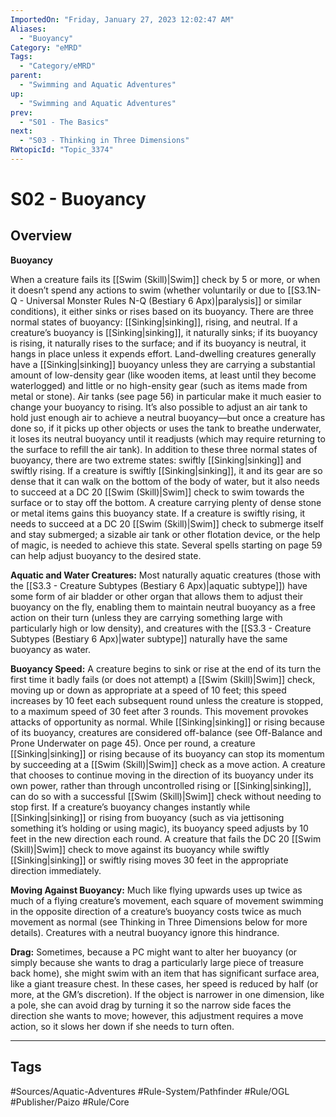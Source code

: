 ```yaml
---
ImportedOn: "Friday, January 27, 2023 12:02:47 AM"
Aliases:
  - "Buoyancy"
Category: "eMRD"
Tags:
  - "Category/eMRD"
parent:
  - "Swimming and Aquatic Adventures"
up:
  - "Swimming and Aquatic Adventures"
prev:
  - "S01 - The Basics"
next:
  - "S03 - Thinking in Three Dimensions"
RWtopicId: "Topic_3374"
---
```

# S02 - Buoyancy
## Overview
**Buoyancy**

When a creature fails its [[Swim (Skill)|Swim]] check by 5 or more, or when it doesn’t spend any actions to swim (whether voluntarily or due to [[S3.1N-Q - Universal Monster Rules N-Q (Bestiary 6 Apx)|paralysis]] or similar conditions), it either sinks or rises based on its buoyancy. There are three normal states of buoyancy: [[Sinking|sinking]], rising, and neutral. If a creature’s buoyancy is [[Sinking|sinking]], it naturally sinks; if its buoyancy is rising, it naturally rises to the surface; and if its buoyancy is neutral, it hangs in place unless it expends effort. Land-dwelling creatures generally have a [[Sinking|sinking]] buoyancy unless they are carrying a substantial amount of low-density gear (like wooden items, at least until they become waterlogged) and little or no high-ensity gear (such as items made from metal or stone). Air tanks (see page 56) in particular make it much easier to change your buoyancy to rising. It’s also possible to adjust an air tank to hold just enough air to achieve a neutral buoyancy—but once a creature has done so, if it picks up other objects or uses the tank to breathe underwater, it loses its neutral buoyancy until it readjusts (which may require returning to the surface to refill the air tank). In addition to these three normal states of buoyancy, there are two extreme states: swiftly [[Sinking|sinking]] and swiftly rising. If a creature is swiftly [[Sinking|sinking]], it and its gear are so dense that it can walk on the bottom of the body of water, but it also needs to succeed at a DC 20 [[Swim (Skill)|Swim]] check to swim towards the surface or to stay off the bottom. A creature carrying plenty of dense stone or metal items gains this buoyancy state. If a creature is swiftly rising, it needs to succeed at a DC 20 [[Swim (Skill)|Swim]] check to submerge itself and stay submerged; a sizable air tank or other flotation device, or the help of magic, is needed to achieve this state. Several spells starting on page 59 can help adjust buoyancy to the desired state.

**Aquatic and Water Creatures:** Most naturally aquatic creatures (those with the [[S3.3 - Creature Subtypes (Bestiary 6 Apx)|aquatic subtype]]) have some form of air bladder or other organ that allows them to adjust their buoyancy on the fly, enabling them to maintain neutral buoyancy as a free action on their turn (unless they are carrying something large with particularly high or low density), and creatures with the [[S3.3 - Creature Subtypes (Bestiary 6 Apx)|water subtype]] naturally have the same buoyancy as water.

**Buoyancy Speed:** A creature begins to sink or rise at the end of its turn the first time it badly fails (or does not attempt) a [[Swim (Skill)|Swim]] check, moving up or down as appropriate at a speed of 10 feet; this speed increases by 10 feet each subsequent round unless the creature is stopped, to a maximum speed of 30 feet after 3 rounds. This movement provokes attacks of opportunity as normal. While [[Sinking|sinking]] or rising because of its buoyancy, creatures are considered off-balance (see Off-Balance and Prone Underwater on page 45). Once per round, a creature [[Sinking|sinking]] or rising because of its buoyancy can stop its momentum by succeeding at a [[Swim (Skill)|Swim]] check as a move action. A creature that chooses to continue moving in the direction of its buoyancy under its own power, rather than through uncontrolled rising or [[Sinking|sinking]], can do so with a successful [[Swim (Skill)|Swim]] check without needing to stop first. If a creature’s buoyancy changes instantly while [[Sinking|sinking]] or rising from buoyancy (such as via jettisoning something it’s holding or using magic), its buoyancy speed adjusts by 10 feet in the new direction each round. A creature that fails the DC 20 [[Swim (Skill)|Swim]] check to move against its buoyancy while swiftly [[Sinking|sinking]] or swiftly rising moves 30 feet in the appropriate direction immediately.

**Moving Against Buoyancy:** Much like flying upwards uses up twice as much of a flying creature’s movement, each square of movement swimming in the opposite direction of a creature’s buoyancy costs twice as much movement as normal (see Thinking in Three Dimensions below for more details). Creatures with a neutral buoyancy ignore this hindrance.

**Drag:** Sometimes, because a PC might want to alter her buoyancy (or simply because she wants to drag a particularly large piece of treasure back home), she might swim with an item that has significant surface area, like a giant treasure chest. In these cases, her speed is reduced by half (or more, at the GM’s discretion). If the object is narrower in one dimension, like a pole, she can avoid drag by turning it so the narrow side faces the direction she wants to move; however, this adjustment requires a move action, so it slows her down if she needs to turn often.


---
## Tags
#Sources/Aquatic-Adventures #Rule-System/Pathfinder #Rule/OGL #Publisher/Paizo #Rule/Core

